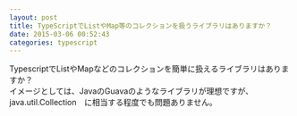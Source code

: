 ```yaml
---
layout: post
title: TypeScriptでListやMap等のコレクションを扱うライブラリはありますか？
date: 2015-03-06 00:52:43
categories: typescript
---
```

<!-- {% raw %} -->
<p>TypescriptでListやMapなどのコレクションを簡単に扱えるライブラリはありますか？<br>
イメージとしては、JavaのGuavaのようなライブラリが理想ですが、<br>
java.util.Collection　に相当する程度でも問題ありません。</p>
<!-- {% endraw %} -->
